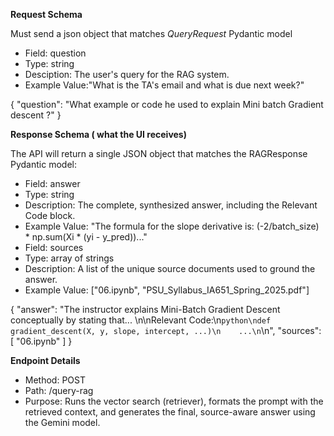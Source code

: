 **Request Schema**

Must send a json object that matches *QueryRequest* Pydantic model
- Field: question
- Type: string
- Desciption: The user's query for the RAG system.
- Example Value:"What is the TA's email and what is due next week?"

{
  "question": "What example or code he used to explain Mini batch Gradient descent ?"
}

**Response Schema ( what the UI receives)**

The API will return a single JSON object that matches the RAGResponse Pydantic model:
- Field: answer
- Type: string
- Description: The complete, synthesized answer, including the Relevant Code block.
- Example Value: "The formula for the slope derivative is: (-2/batch_size) * np.sum(Xi * (yi - y_pred))..."
- Field: sources
- Type: array of strings
- Description: A list of the unique source documents used to ground the answer.
- Example Value: ["06.ipynb", "PSU_Syllabus_IA651_Spring_2025.pdf"]


{
  "answer": "The instructor explains Mini-Batch Gradient Descent conceptually by stating that... \n\nRelevant Code:\n```python\ndef gradient_descent(X, y, slope, intercept, ...)\n    ...\n```\n",
  "sources": [
    "06.ipynb"
  ]
}

**Endpoint Details**
- Method: POST
- Path: /query-rag 
- Purpose: Runs the vector search (retriever), formats the prompt with the retrieved context, and generates the final, source-aware answer using the Gemini model.